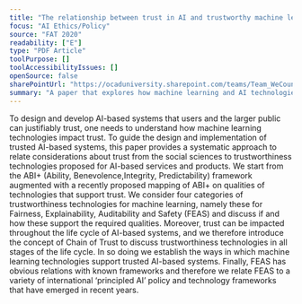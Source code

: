 ```yaml
---
title: "The relationship between trust in AI and trustworthy machine learning technologies"
focus: "AI Ethics/Policy"
source: "FAT 2020"
readability: ["E"]
type: "PDF Article"
toolPurpose: []
toolAccessibilityIssues: []
openSource: false
sharePointUrl: "https://ocaduniversity.sharepoint.com/teams/Team_WeCount/Shared%20Documents/Resources%20and%20Tools/Literature%20(curated)/The%20relationship%20between%20trust%20in%20AI%20and%20trustworthy%20machine%20learning%20technologies.pdf"
summary: "A paper that explores how machine learning and AI technologies can impact user trust, using trust frameworks drawn from ethics, social sciences, and computing and algorithm design literature. "
---
```

To design and develop AI-based systems that users and the larger public can justifiably trust, one needs to understand how machine learning technologies impact trust. To guide the design and implementation of trusted AI-based systems, this paper provides a systematic approach to relate considerations about trust from the social sciences to trustworthiness technologies proposed for AI-based services and products. We start from the ABI+ (Ability, Benevolence,Integrity, Predictability) framework augmented with a recently proposed mapping of ABI+ on qualities of technologies that support trust. We consider four categories of trustworthiness technologies for machine learning, namely these for Fairness, Explainability, Auditability and Safety (FEAS) and discuss if and how these support the required qualities. Moreover, trust can be impacted throughout the life cycle of AI-based systems, and we therefore introduce the concept of Chain of Trust to discuss trustworthiness technologies in all stages of the life cycle. In so doing we establish the ways in which machine learning technologies support trusted AI-based systems. Finally, FEAS has obvious relations with known frameworks and therefore we relate FEAS to a variety of international ‘principled AI’ policy and technology frameworks that have emerged in recent years.
